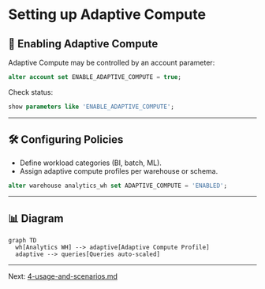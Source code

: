 # Setting up Adaptive Compute

## 🔑 Enabling Adaptive Compute
Adaptive Compute may be controlled by an account parameter:

```sql
alter account set ENABLE_ADAPTIVE_COMPUTE = true;
```

Check status:
```sql
show parameters like 'ENABLE_ADAPTIVE_COMPUTE';
```

---

## 🛠️ Configuring Policies
- Define workload categories (BI, batch, ML).  
- Assign adaptive compute profiles per warehouse or schema.  

```sql
alter warehouse analytics_wh set ADAPTIVE_COMPUTE = 'ENABLED';
```

---

## 📊 Diagram

```mermaid
graph TD
  wh[Analytics WH] --> adaptive[Adaptive Compute Profile]
  adaptive --> queries[Queries auto-scaled]
```

---

Next: [4-usage-and-scenarios.md](./4-usage-and-scenarios.md)
